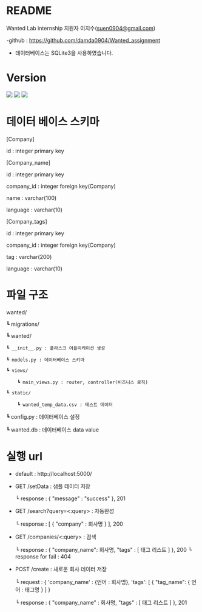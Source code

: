 # README

Wanted Lab internship 지원자 이지수(suen0904@gmail.com)

-github : https://github.com/damda0904/Wanted_assignment

- 데이터베이스는 SQLite3을 사용하였습니다.


# Version

<img src="https://img.shields.io/badge/Python 3.8.5-3776AB?style=for-the-badge&logo=Python&logoColor=white">
<img src="https://img.shields.io/badge/Flask 2.0.2-000000?style=for-the-badge&logo=Flask&logoColor=white">
<img src="https://img.shields.io/badge/sqlite 3.12.1-003B57?style=for-the-badge&logo=SQLite3&logoColor=black">


# 데이터 베이스 스키마

[Company]

id : integer primary key

[Company_name]

id : integer primary key

company_id : integer foreign key(Company)

name : varchar(100)

language : varchar(10)

[Company_tags]

id : integer primary key

company_id : integer foreign key(Company)

tag : varchar(200)

language : varchar(10)



# 파일 구조
wanted/

┗ migrations/

┗ wanted/
  
    ┗ __init__.py : 플라스크 어플리케이션 생성
    
    ┗ models.py : 데이터베이스 스키마
    
    ┗ views/
  
        ┗ main_views.py : router, controller(비즈니스 로직)
    
    ┗ static/
        
        ┗ wanted_temp_data.csv : 테스트 데이터

┗ config.py : 데이터베이스 설정

┗ wanted.db : 데이터베이스 data value

# 실행 url
- default : http://localhost:5000/
- GET /setData : 샘플 데이터 저장
   
    └ response : { "message" : "success" }, 201
- GET /search?query=<:query> : 자동완성
    
    └ response : [ { "company" : 회사명 } ], 200
  
- GET /companies/<:query> : 검색
  
    └ response : { "company_name": 회사명, "tags" : [ 태그 리스트 ] }, 200
    └ response for fail : 404
- POST /create : 새로운 회사 데이터 저장
    
    └ request : { 'company_name' : {언어 : 회사명}, 'tags': [ { "tag_name": { 언어 : 태그명 } ] }
    
    └ response : { "company_name" : 회사명, "tags" : [ 태그 리스트 ] }, 201
